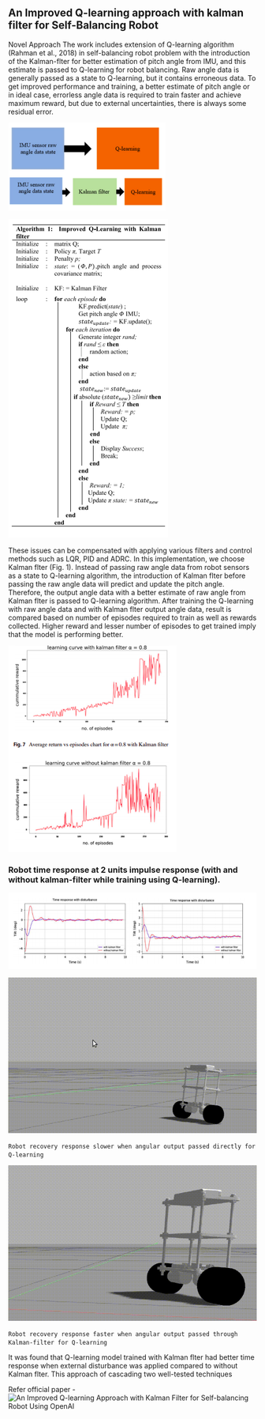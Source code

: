 ## An Improved Q-learning approach with kalman filter for Self-Balancing Robot

Novel Approach The work includes extension of
Q-learning algorithm (Rahman et al., 2018) in self-balancing robot problem with the introduction of the Kalman-flter for better estimation of pitch angle from IMU, and this estimate is passed to Q-learning for robot balancing. Raw angle data is generally passed as a state to Q-learning,
but it contains erroneous data. To get improved performance and training, a better estimate of pitch angle or in ideal case, errorless angle data is required to train faster
and achieve maximum reward, but due to external uncertainties, there is always some residual error. 

![](img/approach.png)

![](img/algo.png)

These issues can be compensated with applying various filters and
control methods such as LQR, PID and ADRC. In this implementation, we choose Kalman flter (Fig. 1). Instead of passing raw angle data from robot sensors as a state to
Q-learning algorithm, the introduction of Kalman flter before passing the raw angle data will predict and update the pitch angle. Therefore, the output angle data with a
better estimate of raw angle from Kalman flter is passed to
Q-learning algorithm. After training the Q-learning with raw angle data and with Kalman flter output angle data, result is compared based on number of episodes required
to train as well as rewards collected. Higher reward and lesser number of episodes to get trained imply that the model is performing better.

![](img/learningcurve.png)

### Robot time response at 2 units impulse response (with and without kalman-filter while training using Q-learning).

![](img/disturbance.png)


![](img/bad.gif)

`Robot recovery response slower when angular output passed directly for Q-learning`

![](img/good.gif)

`Robot recovery response faster when angular output passed through Kalman-filter for Q-learning` 

It was found that Q-learning model trained with Kalman flter had better
time response when external disturbance was applied compared to without Kalman flter. This approach of cascading two well-tested techniques

Refer official paper - ![An Improved Q-learning Approach with Kalman Filter for Self-balancing Robot Using OpenAI](https://link.springer.com/article/10.1007%2Fs40313-021-00786-x)
 

